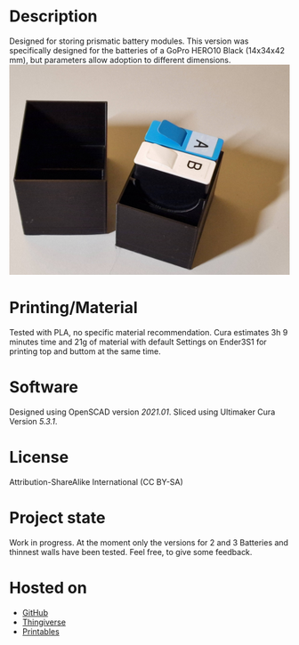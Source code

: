 # Description
Designed for storing prismatic battery modules. This version was specifically designed for the batteries of a GoPro HERO10 Black (14x34x42 mm), but parameters allow adoption to different dimensions.
![Preview](media/20230512_000534.jpg)

# Printing/Material
Tested with PLA, no specific material recommendation. Cura estimates 3h 9 minutes time and 21g of material with default Settings on Ender3S1 for printing top and buttom at the same time.

# Software
Designed using OpenSCAD version *2021.01*.
Sliced using Ultimaker Cura Version *5.3.1*.

# License
Attribution-ShareAlike International (CC BY-SA)

# Project state
Work in progress. At the moment only the versions for 2 and 3 Batteries and thinnest walls have been tested. Feel free, to give some feedback.

# Hosted on
- [GitHub](https://github.com/alos-source/3dObjects/tree/master/)
- [Thingiverse](https://www.thingiverse.com/thing:6021569)
- [Printables](https://www.printables.com/de/model/479755)
